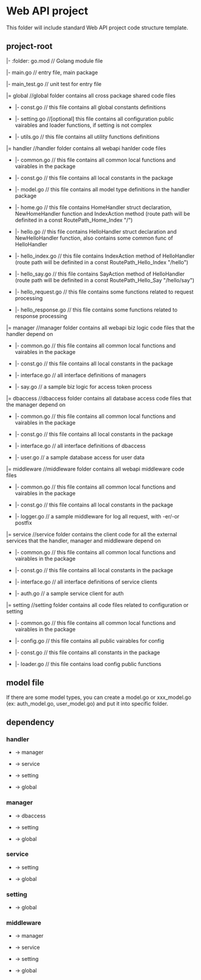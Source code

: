 # Web API project

This folder will include standard Web API project code structure template.

## project-root

|- :folder: go.mod // Golang module file

|- main.go // entry file, main package

|- main_test.go // unit test for entry file

|= global //global folder contains all cross package shared code files

- |- const.go // this file contains all global constants definitions

- |- setting.go //[optional] this file contains all configuration public vairables and loader functions, if setting is not complex

- |- utils.go // this file contains all utility functions definitions

|= handler //handler folder contains all webapi hanlder code files

- |- common.go // this file contains all common local functions and vairables in the package

- |- const.go // this file contains all local constants in the package

- |- model.go // this file contains all model type definitions in the handler package

- |- home.go // this file contains HomeHandler struct declaration, NewHomeHandler function and IndexAction method (route path will be definited in a const RoutePath_Home_Index "/")

- |- hello.go // this file contains HelloHandler struct declaration and NewHelloHandler function, also contains some common func of HelloHandler

- |- hello_index.go // this file contains IndexAction method of HelloHandler (route path will be definited in a const RoutePath_Hello_Index "/hello")

- |- hello_say.go // this file contains SayAction method of HelloHandler (route path will be definited in a const RoutePath_Hello_Say "/hello/say")

- |- hello_request.go // this file contains some functions related to request processing

- |- hello_response.go // this file contains some functions related to response processing

|= manager //manager folder contains all webapi biz logic code files that the handler depend on

- |- common.go // this file contains all common local functions and vairables in the package

- |- const.go // this file contains all local constants in the package

- |- interface.go // all interface definitions of managers

- |- say.go // a sample biz logic for access token process

|= dbaccess //dbaccess folder contains all database access code files that the manager depend on

- |- common.go // this file contains all common local functions and vairables in the package

- |- const.go // this file contains all local constants in the package

- |- interface.go // all interface definitions of dbaccess

- |- user.go // a sample database access for user data

|= middleware //middleware folder contains all webapi middleware code files

- |- common.go // this file contains all common local functions and vairables in the package

- |- const.go // this file contains all local constants in the package

- |- logger.go // a sample middleware for log all request, with -er/-or postfix

|= service //service folder contains the client code for all the external services that the handler, manager and middleware depend on

- |- common.go // this file contains all common local functions and vairables in the package

- |- const.go // this file contains all local constants in the package

- |- interface.go // all interface definitions of service clients

- |- auth.go // a sample service client for auth

|= setting //setting folder contains all code files related to configuration or setting

- |- common.go // this file contains all common local functions and vairables in the package

- |- config.go // this file contains all public vairables for config

- |- const.go // this file contains all constants in the package

- |- loader.go // this file contains load config public functions

## model file

If there are some model types, you can create a model.go or xxx_model.go (ex: auth_model.go, user_model.go) and put it into specific folder.

## dependency

### handler

- -> manager

- -> service

- -> setting

- -> global

### manager

- -> dbaccess

- -> setting

- -> global

### service

- -> setting

- -> global

### setting

- -> global

### middleware

- -> manager

- -> service

- -> setting

- -> global

